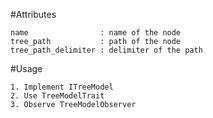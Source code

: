 #Attributes
```
name				: name of the node
tree_path			: path of the node
tree_path_delimiter	: delimiter of the path
```

#Usage
```
1. Implement ITreeModel
2. Use TreeModelTrait
3. Observe TreeModelObserver
```